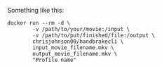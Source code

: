Something like this:

    docker run --rm -d \
            -v /path/to/your/movie:/input \
            -v /path/to/put/finished/file:/output \
            chrisjohnson00/handbrakecli \
            input_movie_filename.mkv \
            output_movie_filename.mkv \
            "Profile name"
